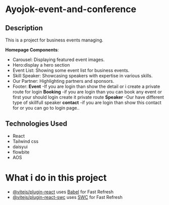 # Ayojok-event-and-conference

## Description

This is a project for business events managing.

**Homepage Components**:
   - Carousel: Displaying featured event images.
   - Hero:display a hero section
   - Event List: Showing some event list for business events.
   - Skill Speaker: Showcasing speakers with expertise in various skills.
   - Our Partner: Highlighting partners and sponsors.
   - Footer:
**Event**
-If you are login than show the detail or i create a private route for login
**Booking**
-if you are login than you can book any event or first your should login create it private route
**Speaker**
-Our have different type of skillfull speaker
**contact**
-if you are login than show this contact for or you can go to login page..

## Technologies Used

- React
- Tailwind css
- daisyui
- flowbite
- AOS

# What i do in this project



- [@vitejs/plugin-react](https://github.com/vitejs/vite-plugin-react/blob/main/packages/plugin-react/README.md) uses [Babel](https://babeljs.io/) for Fast Refresh
- [@vitejs/plugin-react-swc](https://github.com/vitejs/vite-plugin-react-swc) uses [SWC](https://swc.rs/) for Fast Refresh
